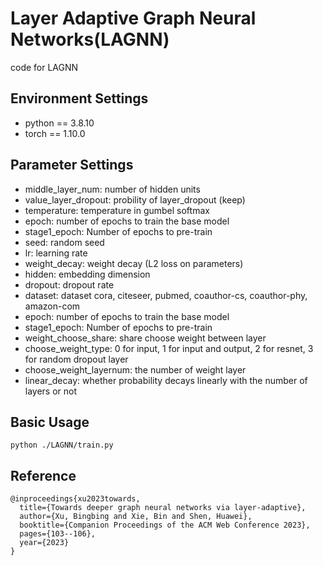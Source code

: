 # Layer Adaptive Graph Neural Networks(LAGNN)

code for LAGNN

##  Environment Settings

* python == 3.8.10
* torch == 1.10.0

## Parameter Settings

- middle_layer_num: number of hidden units
- value_layer_dropout: probility of layer_dropout (keep)
- temperature: temperature in gumbel softmax
- epoch: number of epochs to train the base model
- stage1_epoch: Number of epochs to pre-train
- seed: random seed
- lr: learning rate
- weight_decay: weight decay (L2 loss on parameters)
- hidden: embedding dimension
- dropout: dropout rate
- dataset: dataset cora, citeseer, pubmed, coauthor-cs, coauthor-phy,  amazon-com
- epoch: number of epochs to train the base model
- stage1_epoch: Number of epochs to pre-train
- weight_choose_share: share choose weight between layer
- choose_weight_type: 0 for input, 1 for input and output, 2 for resnet, 3 for random dropout layer
- choose_weight_layernum: the number of weight layer
- linear_decay: whether probability decays linearly with the number of layers or not

## Basic Usage

~~~
python ./LAGNN/train.py 
~~~

## Reference
```
@inproceedings{xu2023towards,
  title={Towards deeper graph neural networks via layer-adaptive},
  author={Xu, Bingbing and Xie, Bin and Shen, Huawei},
  booktitle={Companion Proceedings of the ACM Web Conference 2023},
  pages={103--106},
  year={2023}
}
